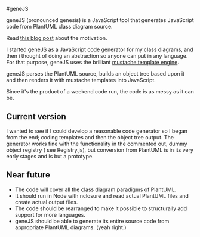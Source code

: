 #geneJS

geneJS (pronounced genesis) is a JavaScript tool that generates JavaScript code from PlantUML class diagram source.

Read [this blog post](http://blog.armaganamcalar.com/post/13644220178/weekend-run-javascript-code-generation-from-plantuml) about the motivation.

I started geneJS as a JavaScript code generator for my class diagrams, and then i thought of doing an abstraction so anyone can put in any language. For that purpose, geneJS uses the brilliant [mustache template engine](http://mustache.github.com).

geneJS parses the PlantUML source, builds an object tree based upon it and then renders it with mustache templates into JavaScript.

Since it's the product of a weekend code run, the code is as messy as it can be.

## Current version

I wanted to see if I could develop a reasonable code generator so I began from the end; coding templates and then the object tree output. The generator works fine with the functionality in the commented out, dummy object registry ( see Registry.js), but conversion from PlantUML is in its very early stages and is but a prototype.

## Near future

+ The code will cover all the class diagram paradigms of PlantUML.
+ It should run in Node with nclosure and read actual PlantUML files and create actual output files.
+ The code should be rearranged to make it possible to structurally add support for more languages.
+ geneJS should be able to generate its entire source code from appropriate PlantUML diagrams. (yeah right.)